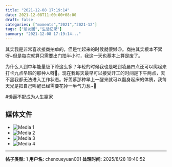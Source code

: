 ```yaml
---
title: "2021-12-08 17:19:14"
date: 2021-12-08T11:00:00+08:00
draft: false
categories: ["moments","2021","2021-12"]
tags: ["朋友圈","生活记录"]
summary: "2021-12-08 17:19:14..."
---
```


其实我是非常喜欢接商拍单的，但是忙起来的时候就很懒😖。商拍其实根本不累呀~但是每次就算只需要出门拍半小时，我这一天也基本上算是废了。

为什么人到中年能量级下降这么多？年轻的时候我也是喝到凌晨四点还可以爬起来打卡九点早班的那种人呀🥺。现在我每天最早可以接受开工的时间是下午两点，天不黑我都无法进入工作状态。好羡慕那种早上一醒来就可以翻身起床的体质，我每天光是把自己叫醒已经需要花掉一半气力惹~🥲

#懒逼不配成为人生赢家

## 媒体文件

- ![Media 1](/Moments/photos/2021-12-08/202112081719140.jpg)
- ![Media 2](/Moments/photos/2021-12-08/202112081719141.jpg)
- ![Media 3](/Moments/photos/2021-12-08/202112081719142.jpg)
- ![Media 4](/Moments/photos/2021-12-08/202112081719143.jpg)

---

**帖子类型:** 1
**用户名:** chenxueyuan001
**处理时间:** 2025/8/28 19:40:52